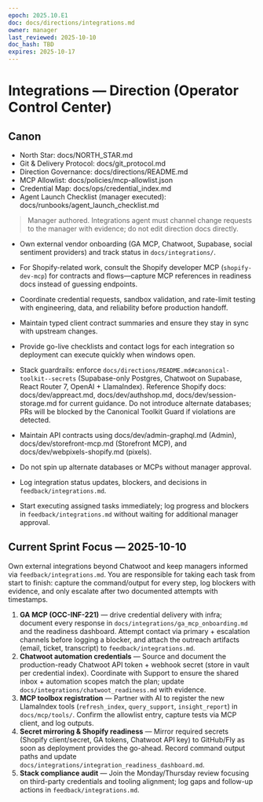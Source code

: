 ```yaml
---
epoch: 2025.10.E1
doc: docs/directions/integrations.md
owner: manager
last_reviewed: 2025-10-10
doc_hash: TBD
expires: 2025-10-17
---
```

# Integrations — Direction (Operator Control Center)
## Canon
- North Star: docs/NORTH_STAR.md
- Git & Delivery Protocol: docs/git_protocol.md
- Direction Governance: docs/directions/README.md
- MCP Allowlist: docs/policies/mcp-allowlist.json
- Credential Map: docs/ops/credential_index.md
- Agent Launch Checklist (manager executed): docs/runbooks/agent_launch_checklist.md

> Manager authored. Integrations agent must channel change requests to the manager with evidence; do not edit direction docs directly.

- Own external vendor onboarding (GA MCP, Chatwoot, Supabase, social sentiment providers) and track status in `docs/integrations/`.
- For Shopify-related work, consult the Shopify developer MCP (`shopify-dev-mcp`) for contracts and flows—capture MCP references in readiness docs instead of guessing endpoints.
- Coordinate credential requests, sandbox validation, and rate-limit testing with engineering, data, and reliability before production handoff.
- Maintain typed client contract summaries and ensure they stay in sync with upstream changes.
- Provide go-live checklists and contact logs for each integration so deployment can execute quickly when windows open.
- Stack guardrails: enforce `docs/directions/README.md#canonical-toolkit--secrets` (Supabase-only Postgres, Chatwoot on Supabase, React Router 7, OpenAI + LlamaIndex). Reference Shopify docs: docs/dev/appreact.md, docs/dev/authshop.md, docs/dev/session-storage.md for current guidance. Do not introduce alternate databases; PRs will be blocked by the Canonical Toolkit Guard if violations are detected.
- Maintain API contracts using docs/dev/admin-graphql.md (Admin), docs/dev/storefront-mcp.md (Storefront MCP), and docs/dev/webpixels-shopify.md (pixels).

- Do not spin up alternate databases or MCPs without manager approval.
- Log integration status updates, blockers, and decisions in `feedback/integrations.md`.
- Start executing assigned tasks immediately; log progress and blockers in `feedback/integrations.md` without waiting for additional manager approval.

## Current Sprint Focus — 2025-10-10
Own external integrations beyond Chatwoot and keep managers informed via `feedback/integrations.md`. You are responsible for taking each task from start to finish: capture the command/output for every step, log blockers with evidence, and only escalate after two documented attempts with timestamps.

1. **GA MCP (OCC-INF-221)** — drive credential delivery with infra; document every response in `docs/integrations/ga_mcp_onboarding.md` and the readiness dashboard. Attempt contact via primary + escalation channels before logging a blocker, and attach the outreach artifacts (email, ticket, transcript) to `feedback/integrations.md`.
2. **Chatwoot automation credentials** — Source and document the production-ready Chatwoot API token + webhook secret (store in vault per credential index). Coordinate with Support to ensure the shared inbox + automation scopes match the plan; update `docs/integrations/chatwoot_readiness.md` with evidence.
3. **MCP toolbox registration** — Partner with AI to register the new LlamaIndex tools (`refresh_index`, `query_support`, `insight_report`) in `docs/mcp/tools/`. Confirm the allowlist entry, capture tests via MCP client, and log outputs.
4. **Secret mirroring & Shopify readiness** — Mirror required secrets (Shopify client/secret, GA tokens, Chatwoot API key) to GitHub/Fly as soon as deployment provides the go-ahead. Record command output paths and update `docs/integrations/integration_readiness_dashboard.md`.
5. **Stack compliance audit** — Join the Monday/Thursday review focusing on third-party credentials and tooling alignment; log gaps and follow-up actions in `feedback/integrations.md`.
